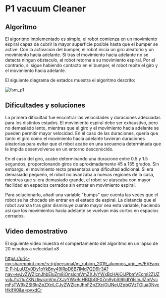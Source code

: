 # P1 vacuum Cleaner
## Algoritmo
El algoritmo implementado es simple, el robot comienza en un movimiento espiral capaz de cubrir la mayor superficie posible hasta que el bumper se active. 
Con la activacion del bumper, el robot inicia un giro aleatorio y un movimiento hacia adelante.
Si tras el movimiento hacia adelante no se detecta ningun obstaculo, el robot retorna a su movimiento espiral. Por el contrario, si sigue habiendo contacto en el bumper, el robot repite el giro y el movimiento hacia adelante.

El siguiente diagrama de estados muestra el algoritmo descrito:

![fsm_p1](https://github.com/user-attachments/assets/6250bd9b-7331-4878-a307-71fc63c3bd3b)

## Dificultades y soluciones

La primera dificultad fue encontrar las velocidades y duraciones adecuadas para los distintos estados. 
El movimiento espiral debe ser exhaustivo, pero no demasiado lento, mientras que el giro y el movimiento hacia adelante se pueden permitir mayor velocidad.
En el caso de las duraciones, quería que tanto el giro como el movimiento hacia adelante tuvieran duraciones aleatorias para evitar que el robot acabe en una secuencia determinada que le impida desenvolverse en un entorno desconocido.

En el caso del giro, acabe determinando una duracione entre 0.5 y 1.5 segundos, proporcionando giros de aproximadamente 45 a 135 grados. 
Sin embargo, el movimiento recto presentaba una dificultad adicional. Si era demasiado pequeño, el robot no avanzaba a nuevas regiones de la casa, mientras que si era demasiado grande, el robot se atascaba con mayor facilidad en espacios cerrados sin entrar en movimiento espiral.

Para solucionarlo, añadí una variable "bumps" que cuenta las veces que el robot se ha chocado sin entrar en el estado de espiral. 
La distancia que el robot avanza tras girar disminuye cuanto mayor sea esta variable, haciendo así que los movimientos hacia adelante se vuelvan más cortos en espacios cerrados.

## Video demostrativo

El siguiente video muestra el compertamiento del algoritmo en un lapso de 20 minutos a velocidad x8

https://urjc-my.sharepoint.com/:v:/g/personal/m_rubiop_2019_alumnos_urjc_es/EVEanxZ-P-hLuUZy0Dy1pYkBny49IRpD8B7IMd7QD6lr3A?nav=eyJyZWZlcnJhbEluZm8iOnsicmVmZXJyYWxBcHAiOiJPbmVEcml2ZUZvckJ1c2luZXNzIiwicmVmZXJyYWxBcHBQbGF0Zm9ybSI6IldlYiIsInJlZmVycmFsTW9kZSI6InZpZXciLCJyZWZlcnJhbFZpZXciOiJNeUZpbGVzTGlua0NvcHkifX0&e=pvxdCr
